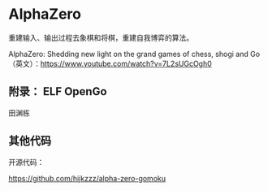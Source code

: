 

<!--
 * @version:
 * @Author:  StevenJokess（蔡舒起） https://github.com/StevenJokess
 * @Date: 2023-03-30 00:50:24
 * @LastEditors:  StevenJokess（蔡舒起） https://github.com/StevenJokess
 * @LastEditTime: 2023-05-30 20:00:51
 * @Description:
 * @Help me: 如有帮助，请赞助，失业3年了。![支付宝收款码](https://github.com/StevenJokess/d2rl/blob/master/img/%E6%94%B6.jpg)
 * @TODO::
 * @Reference:
-->
# AlphaZero

重建输入、输出过程去象棋和将棋，重建自我博弈的算法。

AlphaZero: Shedding new light on the grand games of chess, shogi and Go（英文）：https://www.youtube.com/watch?v=7L2sUGcOgh0


## 附录： ELF OpenGo

田渊栋

## 其他代码

开源代码：

https://github.com/hijkzzz/alpha-zero-gomoku



[1]: https://www.bilibili.com/video/BV147411i7tM/?spm_id_from=333.337.search-card.all.click
